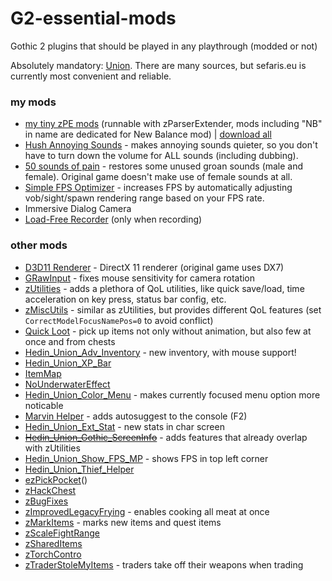 # G2-essential-mods
Gothic 2 plugins that should be played in any playthrough (modded or not)

Absolutely mandatory: [Union](https://www.sefaris.eu/union/plugins). There are many sources, but sefaris.eu is currently most convenient and reliable.

### my mods
- [my tiny zPE mods](https://github.com/the-overdriven/G2-my-zPE-mods) (runnable with zParserExtender, mods including "NB" in name are dedicated for New Balance mod) | [download all](https://github.com/the-overdriven/G2-my-zPE-mods/archive/refs/heads/main.zip)
- [Hush Annoying Sounds](https://www.nexusmods.com/gothic2/mods/39) - makes annoying sounds quieter, so you don't have to turn down the volume for ALL sounds (including dubbing).
- [50 sounds of pain](https://www.nexusmods.com/gothic2/mods/48) - restores some unused groan sounds (male and female). Original game doesn't make use of female sounds at all.
- [Simple FPS Optimizer](https://www.nexusmods.com/gothic2/mods/89) - increases FPS by automatically adjusting vob/sight/spawn rendering range based on your FPS rate.
- Immersive Dialog Camera
- [Load-Free Recorder](https://www.nexusmods.com/gothic2/mods/90) (only when recording)


### other mods
- [D3D11 Renderer](https://github.com/SaiyansKing/GD3D11) - DirectX 11 renderer (original game uses DX7)
- [GRawInput](https://github.com/SaiyansKing/GRawInput/releases) - fixes mouse sensitivity for camera rotation
- [zUtilities](https://sefaris.eu/union/plugins) - adds a plethora of QoL utilities, like quick save/load, time acceleration on key press, status bar config, etc.
- [zMiscUtils](https://sefaris.eu/union/plugins) - similar as zUtilities, but provides different QoL features (set `CorrectModelFocusNamePos=0` to avoid conflict)
- [Quick Loot](https://www.sefaris.eu/union/plugins) - pick up items not only without animation, but also few at once and from chests
- [Hedin_Union_Adv_Inventory](https://www.sefaris.eu/union/plugins) - new inventory, with mouse support!
- [Hedin_Union_XP_Bar]()
- [ItemMap]()
- [NoUnderwaterEffect](https://www.sefaris.eu/union/plugins)
- [Hedin_Union_Color_Menu](https://drive.google.com/drive/folders/1T_ADIdlwvWruW6tzxgt1rIwKIlKUjaLm) - makes currently focused menu option more noticable
- [Marvin Helper](https://steamcommunity.com/sharedfiles/filedetails/?id=2847617433) - adds autosuggest to the console (F2)
- [Hedin_Union_Ext_Stat](https://www.sefaris.eu/union/plugins) - new stats in char screen
- ~~[Hedin_Union_Gothic_ScreenInfo](https://www.sefaris.eu/union/plugins)~~ - adds features that already overlap with zUtilities
- [Hedin_Union_Show_FPS_MP]() - shows FPS in top left corner
- [Hedin_Union_Thief_Helper]()
- [ezPickPocket](https://www.sefaris.eu/union/plugins)()
- [zHackChest]()
- [zBugFixes]()
- [zImprovedLegacyFrying]() - enables cooking all meat at once
- [zMarkItems]() - marks new items and quest items
- [zScaleFightRange]()
- [zSharedItems]()
- [zTorchContro]()
- [zTraderStoleMyItems]() - traders take off their weapons when trading
